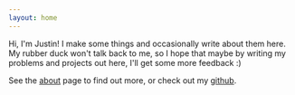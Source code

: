 ```yaml
---
layout: home
---
```


Hi, I'm Justin! I make some things and occasionally write about them here.
My rubber duck won't talk back to me, so I hope that maybe by writing my
problems and projects out here, I'll get some more feedback :)

See the [about](/about/) page to find out more, or check out my
[github](https://github.com/jedevc).

